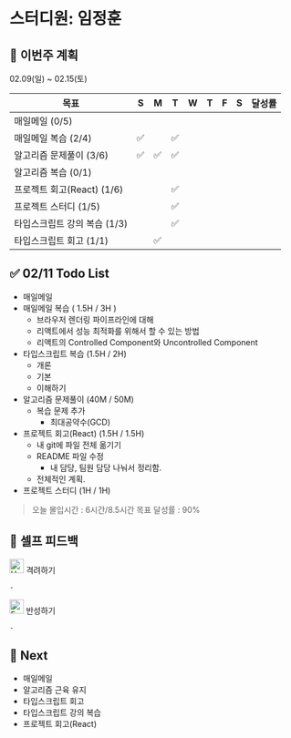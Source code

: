# 스터디원: 임정훈

## 🚀 이번주 계획

02.09(일) ~ 02.15(토)

| 목표                         | S   | M   | T   | W   | T   | F   | S   | 달성률 |
| ---------------------------- | --- | --- | --- | --- | --- | --- | --- | ------ |
| 매일메일 (0/5)               |     |     |     |     |     |     |     |        |
| 매일메일 복습 (2/4)          | ✅  |     | ✅  |     |     |     |     |        |
| 알고리즘 문제풀이 (3/6)      | ✅  | ✅  | ✅  |     |     |     |     |        |
| 알고리즘 복습 (0/1)          |     |     |     |     |     |     |     |        |
| 프로젝트 회고(React) (1/6)   |     |     | ✅  |     |     |     |     |        |
| 프로젝트 스터디 (1/5)        |     |     | ✅  |     |     |     |     |        |
| 타입스크립트 강의 복습 (1/3) |     |     | ✅  |     |     |     |     |        |
| 타입스크립트 회고 (1/1)      |     | ✅  |     |     |     |     |     |        |

## ✅ 02/11 Todo List

- 매일메일
- 매일메일 복습 ( 1.5H / 3H )
  - 브라우저 렌더링 파이프라인에 대해
  - 리액트에서 성능 최적화를 위해서 할 수 있는 방법
  - 리액트의 Controlled Component와 Uncontrolled Component
- 타입스크립트 복습 (1.5H / 2H)
  - 개론
  - 기본
  - 이해하기
- 알고리즘 문제풀이 (40M / 50M)
  - 복습 문제 추가
    - 최대공약수(GCD)
- 프로젝트 회고(React) (1.5H / 1.5H)
  - 내 git에 파일 전체 옮기기
  - README 파일 수정
    - 내 담당, 팀원 담당 나눠서 정리함.
  - 전체적인 계획.
- 프로젝트 스터디 (1H / 1H)

> 오늘 몰입시간 : 6시간/8.5시간
> 목표 달성률 : 90%

## 🎉 셀프 피드백

<img src="https://raw.githubusercontent.com/Tarikul-Islam-Anik/Animated-Fluent-Emojis/master/Emojis/Smilies/Hugging%20Face.png" alt="Hugging Face" width="25" height="25"> 격려하기</img>

    -

<img src="https://raw.githubusercontent.com/Tarikul-Islam-Anik/Animated-Fluent-Emojis/master/Emojis/Smilies/Face%20with%20Monocle.png" alt="Face with Monocle" width="25" height="25"> 반성하기</img>

    -

## 🌱 Next

- 매일메일
- 알고리즘 근육 유지
- 타입스크립트 회고
- 타입스크립트 강의 복습
- 프로젝트 회고(React)

